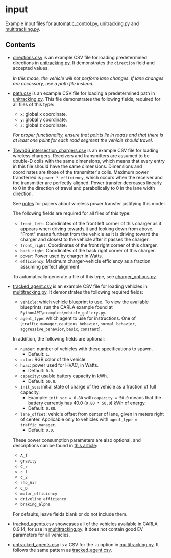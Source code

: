 # input
Example input files for [automatic_control.py](../../automatic_control.py), [unitracking.py](../../unitracking.py) and [multitracking.py](../../multitracking.py).


## Contents
- [directions.csv](directions.csv) is an example CSV file for loading predetermined directions in [unitracking.py](../../unitracking.py). It demonstrates the `direction` field and accepted values.

    *In this mode, the vehicle will not perform lane changes. If lane changes are necessary, use a path file instead.*

- [path.csv](path.csv) is an example CSV file for loading a predetermined path in [unitracking.py](../../unitracking.py). 
    This file demonstrates the following fields, required for all files of this type:
    - `x`: global x coordinate.
    - `y`: global y coordinate.
    - `z`: global z coordinate.

    *For proper functionality, ensure that points lie in roads and that there is at least one point for each road segment the vehicle should travel.* 

- [Town06_intersection_chargers.csv](./Town06_intersection_chargers.csv) is an example CSV file for loading wireless chargers. 
    Receivers and transmitters are assumed to be double-D coils with the same dimensions, 
    which means that every entry in this file should have the same dimensions. 
    Dimensions and coordinates are those of the transmitter's coils. Maximum power transferred is `power * efficiency`, 
    which occurs when the receiver and the transmitter are perfectly aligned. 
    Power transfer decreases linearly to 0 in the direction of travel and parabolically to 0 in the lane width direction.

    See [notes](../../docs/notes/research.md) for papers about wireless power transfer justifying this model.

    The following fields are required for all files of this type:
    - `front_left`: Coordinates of the front left corner of this charger as it appears when driving towards it and looking down from above. "Front" means furthest from the vehicle as it is driving toward the charger and closest to the vehicle after it passes the charger. 
    - `front_right`: Coordinates of the front right corner of this charger.
    - `back_right`: Coordinates of the back right corner of this charger.
    - `power`: Power used by charger in Watts.
    - `efficiency`: Maximum charger-vehicle efficiency as a fraction assuming perfect alignment.

    To automatically generate a file of this type, see [charger_options.py](../creation/charger_options.py).

- [tracked_agent.csv](tracked_agent.csv) is an example CSV file for loading vehicles in [multitracking.py](../../multitracking.py). It demonstrates the following required fields: 
    - `vehicle`: which vehicle blueprint to use. To view the available blueprints, run the CARLA example found at `PythonAPI\examples\vehicle_gallery.py`.
    - `agent_type`: which agent to use for instructions. One of [`traffic_manager`, `cautious_behavior`, `normal_behavior`, `aggressive_behavior`, `basic`, `constant`].

    In addition, the following fields are optional:
    - `number`: number of vehicles with these specifications to spawn.
        - Default: `1`.
    - `color`: RGB color of the vehicle.
    - `hvac`: power used for HVAC, in Watts.
        - Default: `0.0`.
    - `capacity`: usable battery capacity in kWh.
        - Default: `50.0`.
    - `init_soc`: initial state of charge of the vehicle as a fraction of full capacity.
        - Example: `init_soc = 0.80` with `capacity = 50.0` means that the battery currently has 40.0 (`0.80 * 50.0`) kWh of energy.
        - Default: `0.80`.
    - `lane_offset`: vehicle offset from center of lane, given in meters right of center. Applicable only to vehicles with `agent_type = traffic_manager`.
        - Default: `0.0`.

    These power consumption parameters are also optional, and descriptions can be found in [this article](https://doi.org/10.1016/j.apenergy.2016.01.097):
    - `A_f`
    - `gravity`
    - `C_r`
    - `c_1`
    - `c_2`
    - `rho_Air`
    - `C_D`
    - `motor_efficiency`
    - `driveline_efficiency`
    - `braking_alpha`

    For defaults, leave fields blank or do not include them.

- [tracked_agents.csv](./tracked_agents.csv) showcases all of the vehicles available in CARLA 0.9.14, for use in [multitracking.py](../../multitracking.py). It does not contain good EV parameters for all vehicles.

- [untracked_agents.csv](untracked_agents.csv) is a CSV for the `-u` option in [multitracking.py](../../multitracking.py). It follows the same pattern as [tracked_agent.csv](tracked_agent.csv). 

